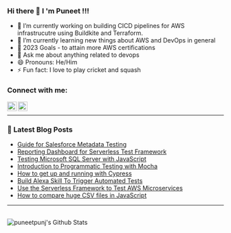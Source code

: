 ### Hi there 👋 I 'm Puneet !!!

- 🔭 I’m currently working on building CICD pipelines for AWS infrastrucutre using Buildkite and Terraform. 
- 🌱 I’m currently learning new things about AWS and DevOps in general 
- 👯 2023 Goals - to attain more AWS certifications
- 💬 Ask me about anything related to devops
- 😄 Pronouns: He/Him
- ⚡ Fun fact: I love to play cricket and squash

### Connect with me:

[<img align="left" alt="puneetpunj | LinkedIn" width="22px" src="https://cdn.jsdelivr.net/npm/simple-icons@v3/icons/linkedin.svg" />][linkedin]

[<img align="left" alt="puneetpunj | LinkedIn" width="22px" src="https://cdn.jsdelivr.net/npm/simple-icons@v3/icons/medium.svg" />][medium]

<br />

---

### 📕 Latest Blog Posts

<!-- BLOG-POST-LIST:START -->
- [Guide for Salesforce Metadata Testing](https://medium.com/swlh/guide-for-salesforce-metadata-testing-6b9013afe43d?source=rss-998376a3c59a------2)
- [Reporting Dashboard for Serverless Test Framework](https://medium.com/javascript-in-plain-english/reporting-dashboard-for-serverless-test-framework-36dd46bf54da?source=rss-998376a3c59a------2)
- [Testing Microsoft SQL Server with JavaScript](https://medium.com/javascript-in-plain-english/testing-microsoft-sql-server-database-using-javascript-6b5337e4a151?source=rss-998376a3c59a------2)
- [Introduction to Programmatic Testing with Mocha](https://medium.com/javascript-in-plain-english/introduction-to-programmatic-approach-to-mocha-testing-framework-e10d1947148e?source=rss-998376a3c59a------2)
- [How to get up and running with Cypress](https://medium.com/javascript-in-plain-english/cypress-setup-boiler-plate-1eb566502bb6?source=rss-998376a3c59a------2)
- [Build Alexa Skill To Trigger Automated Tests](https://medium.com/swlh/build-alexa-skill-to-trigger-automated-tests-7550e649973a?source=rss-998376a3c59a------2)
- [Use the Serverless Framework to Test AWS Microservices](https://medium.com/better-programming/serverless-framework-to-test-aws-microservices-575cbbc0823?source=rss-998376a3c59a------2)
- [How to compare huge CSV files in JavaScript](https://medium.com/javascript-in-plain-english/how-to-compare-csv-files-with-millions-records-using-javascript-a2654a88c376?source=rss-998376a3c59a------2)
<!-- BLOG-POST-LIST:END -->

---

<br />

<img align="left" alt="puneetpunj's Github Stats" src="https://github-readme-stats.vercel.app/api?username=puneetpunj&show_icons=true&hide_border=true&hide=issues,contribs&count_private=true&theme=gruvbox" />

[linkedin]: https://www.linkedin.com/in/puneet-punj-01365961
[medium]: https://medium.com/feed/@punjpuneet
